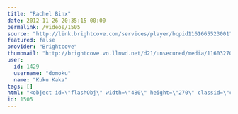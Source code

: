 ```yaml
---
title: "Rachel Binx"
date: 2012-11-26 20:35:15 00:00
permalink: /videos/1505
source: "http://link.brightcove.com/services/player/bcpid1161665523001?bckey=AQ~~,AAABDijhm6E~,KTA4lk3W0bEbxmq0j80Lcwf2BI9MLRWg&bctid=1861215573001"
featured: false
provider: "Brightcove"
thumbnail: "http://brightcove.vo.llnwd.net/d21/unsecured/media/1160327044001/1160327044001_1942388692001_Rachel-Binx-550x309-BC.jpg?pubId=1160327044001"
user:
  id: 1429
  username: "domoku"
  name: "Kuku Kaka"
tags: []
html: "<object id=\"flashObj\" width=\"480\" height=\"270\" classid=\"clsid:D27CDB6E-AE6D-11cf-96B8-444553540000\" codebase=\"http://download.macromedia.com/pub/shockwave/cabs/flash/swflash.cab#version=9,0,47,0\"><param name=\"wmode\" value=\"transparent\"><param name=\"movie\" value=\"http://c.brightcove.com/services/viewer/federated_f9?isVid=1&amp;isUI=1\"><param name=\"bgcolor\" value=\"#FFFFFF\"><param name=\"flashVars\" value=\"@videoPlayer=1861215573001&amp;autoStart=false&amp;playerID=1161665523001&amp;domain=embed&amp;dynamicStreaming=true\"><param name=\"base\" value=\"http://admin.brightcove.com\"><param name=\"seamlesstabbing\" value=\"false\"><param name=\"allowFullScreen\" value=\"true\"><param name=\"swLiveConnect\" value=\"true\"><param name=\"allowScriptAccess\" value=\"always\"><embed src=\"http://c.brightcove.com/services/viewer/federated_f9?isVid=1&amp;isUI=1\" bgcolor=\"#FFFFFF\" flashvars=\"@videoPlayer=1861215573001&amp;playerID=1161665523001&amp;domain=embed&amp;dynamicStreaming=true&amp;autoStart=false\" base=\"http://admin.brightcove.com\" name=\"flashObj\" width=\"480\" height=\"270\" seamlesstabbing=\"false\" type=\"application/x-shockwave-flash\" allowfullscreen=\"true\" allowscriptaccess=\"always\" swliveconnect=\"true\" pluginspage=\"http://www.macromedia.com/shockwave/download/index.cgi?P1_Prod_Version=ShockwaveFlash\" wmode=\"transparent\"></embed></object>"
id: 1505
---
```



